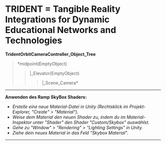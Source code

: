 # **TRIDENT = Tangible Reality Integrations for Dynamic Educational Networks and Technologies**

**TridentOrbitCameraController_Object_Tree**

>*midpoint(EmptyObject)
>>|_Elevator(EmptyObject)
>>>|_Scene_Camera*

---

**Anwenden des Ramp SkyBox Shaders:**
- *Erstelle eine neue Material-Datei in Unity (Rechtsklick im Projekt-Explorer, "Create" > "Material").*
- *Weise dem Material den neuen Shader zu, indem du im Material-Inspektor unter "Shader" den Shader "Custom/Skybox" auswählst.*
- *Gehe zu "Window" > "Rendering" > "Lighting Settings" in Unity.*
- *Ziehe dein neues Material in das Feld "Skybox Material".*

---
